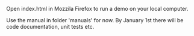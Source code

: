 Open index.html in Mozzila Firefox to run a demo on your local computer.

Use the manual in folder 'manuals' for now. By January 1st there will be code documentation, unit tests etc. 
